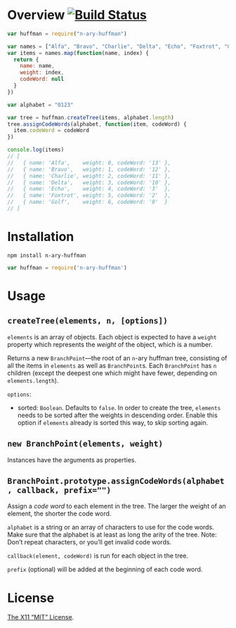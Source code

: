 Overview [![Build Status](https://travis-ci.org/lydell/n-ary-huffman.svg?branch=master)](https://travis-ci.org/lydell/n-ary-huffman)
========

```js
var huffman = require("n-ary-huffman")

var names = ["Alfa", "Bravo", "Charlie", "Delta", "Echo", "Foxtrot", "Golf"]
var items = names.map(function(name, index) {
  return {
    name: name,
    weight: index,
    codeWord: null
  }
})

var alphabet = "0123"

var tree = huffman.createTree(items, alphabet.length)
tree.assignCodeWords(alphabet, function(item, codeWord) {
  item.codeWord = codeWord
})

console.log(items)
// [
//   { name: 'Alfa',    weight: 0, codeWord: '13' },
//   { name: 'Bravo',   weight: 1, codeWord: '12' },
//   { name: 'Charlie', weight: 2, codeWord: '11' },
//   { name: 'Delta',   weight: 3, codeWord: '10' },
//   { name: 'Echo',    weight: 4, codeWord: '3'  },
//   { name: 'Foxtrot', weight: 5, codeWord: '2'  },
//   { name: 'Golf',    weight: 6, codeWord: '0'  }
// ]
```

Installation
============

`npm install n-ary-huffman`

```js
var huffman = require('n-ary-huffman')
```


Usage
=====

`createTree(elements, n, [options])`
------------------------------------

`elements` is an array of objects. Each object is expected to have a `weight`
property which represents the _weight_ of the object, which is a number.

Returns a new `BranchPoint`—the root of an `n`-ary huffman tree, consisting of
all the items in `elements` as well as `BranchPoint`s. Each `BranchPoint` has
`n` children (except the deepest one which might have fewer, depending on
`elements.length`).

`options`:

- sorted: `Boolean`. Defaults to `false`. In order to create the tree,
  `elements` needs to be sorted after the weights in descending order. Enable
  this option if `elements` already is sorted this way, to skip sorting again.

`new BranchPoint(elements, weight)`
-----------------------------------

Instances have the arguments as properties.

`BranchPoint.prototype.assignCodeWords(alphabet, callback, prefix="")`
----------------------------------------------------------------------

Assign a _code word_ to each element in the tree. The larger the weight of an
element, the shorter the code word.

`alphabet` is a string or an array of characters to use for the code words. Make
sure that the alphabet is at least as long the arity of the tree. Note: Don’t
repeat characters, or you’ll get invalid code words.

`callback(element, codeWord)` is run for each object in the tree.

`prefix` (optional) will be added at the beginning of each code word.


License
=======

[The X11 “MIT” License](LICENSE).
